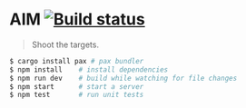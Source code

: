 # AIM [![Build status](https://travis-ci.org/pablopunk/aim.svg?branch=master)](https://travis-ci.org/pablopunk/aim)

> Shoot the targets.

```bash
$ cargo install pax # pax bundler
$ npm install    # install dependencies
$ npm run dev    # build while watching for file changes
$ npm start      # start a server
$ npm test       # run unit tests
```
